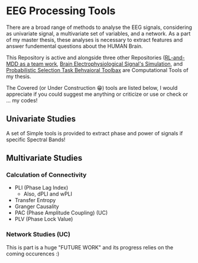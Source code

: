 # EEG Processing Tools

There are a broad range of methods to analyse the EEG signals, considering as univariate signal, a multivariate set of variables, and a network. As a part of my master thesis, these analyses is necessary to extract features and answer fundemental questions about the HUMAN Brain.

This Repository is active and alongside three other Repositories ([RL-and-MDD as a team work](https://github.com/mohammad7613/RL-and-DD), [Brain Electrophysiological Signal's Simulation](https://github.com/hamidm317/BrainElectroSignalsSim), and [Probabilistic Selection Task Behvaioral Toolbax](https://github.com/hamidm317/PS_BehavioralData) are Computational Tools of my thesis.

The Covered (or Under Construction 😁) tools are listed below, I would appreciate if you could suggest me anything or criticize or use or check or ... my codes!

## Univariate Studies

A set of Simple tools is provided to extract phase and power of signals if specific Spectral Bands!

## Multivariate Studies

### Calculation of Connectivity

- PLI (Phase Lag Index)
  -  Also, dPLI and wPLI
- Transfer Entropy
- Granger Causality
- PAC (Phase Amplitude Coupling) (UC)
- PLV (Phase Lock Value)

### Network Studies (UC)

This is part is a huge "FUTURE WORK" and its progress relies on the coming occurences :)
